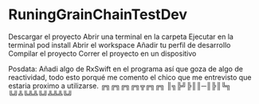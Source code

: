 # RuningGrainChainTestDev
Descargar el proyecto 
Abrir una terminal en la carpeta 
Ejecutar en la terminal pod install 
Abrir el workspace
Añadir tu perfil de desarrollo
Compilar el proyecto
Correr el proyecto en un dispositivo 


Posdata:
Añadi algo de RxSwift en el programa así que goza de algo de reactividad, todo esto porqué
me comento el chico que me entrevisto que estaria proximo a utilizarse.
╔╗╔╗╔╗╔╗╦╔╗╔╗
║╗╠╝╠║║─║╠║╚╗
╚╝╩╚╩╩╚╝╩╩╩╚╝
